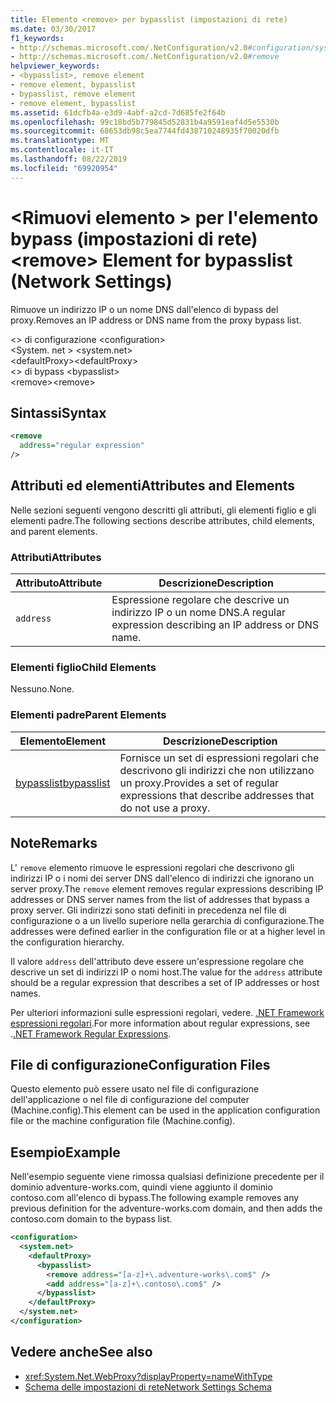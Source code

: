 ```yaml
---
title: Elemento <remove> per bypasslist (impostazioni di rete)
ms.date: 03/30/2017
f1_keywords:
- http://schemas.microsoft.com/.NetConfiguration/v2.0#configuration/system.net/defaultProxy/bypasslist/remove
- http://schemas.microsoft.com/.NetConfiguration/v2.0#remove
helpviewer_keywords:
- <bypasslist>, remove element
- remove element, bypasslist
- bypasslist, remove element
- remove element, bypasslist
ms.assetid: 61dcfb4a-e3d9-4abf-a2cd-7d685fe2f64b
ms.openlocfilehash: 99c18bd5b779845d52831b4a9591eaf4d5e5530b
ms.sourcegitcommit: 68653db98c5ea7744fd438710248935f70020dfb
ms.translationtype: MT
ms.contentlocale: it-IT
ms.lasthandoff: 08/22/2019
ms.locfileid: "69920954"
---
```

# <a name="remove-element-for-bypasslist-network-settings"></a><span data-ttu-id="34d37-102">\<Rimuovi elemento > per l'elemento bypass (impostazioni di rete)</span><span class="sxs-lookup"><span data-stu-id="34d37-102">\<remove> Element for bypasslist (Network Settings)</span></span>

<span data-ttu-id="34d37-103">Rimuove un indirizzo IP o un nome DNS dall'elenco di bypass del proxy.</span><span class="sxs-lookup"><span data-stu-id="34d37-103">Removes an IP address or DNS name from the proxy bypass list.</span></span>

<span data-ttu-id="34d37-104">\<> di configurazione </span><span class="sxs-lookup"><span data-stu-id="34d37-104">\<configuration></span></span>\
<span data-ttu-id="34d37-105">\<System. net > </span><span class="sxs-lookup"><span data-stu-id="34d37-105">\<system.net></span></span>\
<span data-ttu-id="34d37-106">\<defaultProxy></span><span class="sxs-lookup"><span data-stu-id="34d37-106">\<defaultProxy></span></span>\
<span data-ttu-id="34d37-107">\<> di bypass </span><span class="sxs-lookup"><span data-stu-id="34d37-107">\<bypasslist></span></span>\
<span data-ttu-id="34d37-108">\<remove></span><span class="sxs-lookup"><span data-stu-id="34d37-108">\<remove></span></span>

## <a name="syntax"></a><span data-ttu-id="34d37-109">Sintassi</span><span class="sxs-lookup"><span data-stu-id="34d37-109">Syntax</span></span>

```xml
<remove
  address="regular expression"
/>
```

## <a name="attributes-and-elements"></a><span data-ttu-id="34d37-110">Attributi ed elementi</span><span class="sxs-lookup"><span data-stu-id="34d37-110">Attributes and Elements</span></span>

<span data-ttu-id="34d37-111">Nelle sezioni seguenti vengono descritti gli attributi, gli elementi figlio e gli elementi padre.</span><span class="sxs-lookup"><span data-stu-id="34d37-111">The following sections describe attributes, child elements, and parent elements.</span></span>

### <a name="attributes"></a><span data-ttu-id="34d37-112">Attributi</span><span class="sxs-lookup"><span data-stu-id="34d37-112">Attributes</span></span>

|<span data-ttu-id="34d37-113">**Attributo**</span><span class="sxs-lookup"><span data-stu-id="34d37-113">**Attribute**</span></span>|<span data-ttu-id="34d37-114">**Descrizione**</span><span class="sxs-lookup"><span data-stu-id="34d37-114">**Description**</span></span>|
|-------------------|---------------------|
|`address`|<span data-ttu-id="34d37-115">Espressione regolare che descrive un indirizzo IP o un nome DNS.</span><span class="sxs-lookup"><span data-stu-id="34d37-115">A regular expression describing an IP address or DNS name.</span></span>|

### <a name="child-elements"></a><span data-ttu-id="34d37-116">Elementi figlio</span><span class="sxs-lookup"><span data-stu-id="34d37-116">Child Elements</span></span>

<span data-ttu-id="34d37-117">Nessuno.</span><span class="sxs-lookup"><span data-stu-id="34d37-117">None.</span></span>

### <a name="parent-elements"></a><span data-ttu-id="34d37-118">Elementi padre</span><span class="sxs-lookup"><span data-stu-id="34d37-118">Parent Elements</span></span>

|<span data-ttu-id="34d37-119">**Elemento**</span><span class="sxs-lookup"><span data-stu-id="34d37-119">**Element**</span></span>|<span data-ttu-id="34d37-120">**Descrizione**</span><span class="sxs-lookup"><span data-stu-id="34d37-120">**Description**</span></span>|
|-----------------|---------------------|
|[<span data-ttu-id="34d37-121">bypasslist</span><span class="sxs-lookup"><span data-stu-id="34d37-121">bypasslist</span></span>](bypasslist-element-network-settings.md)|<span data-ttu-id="34d37-122">Fornisce un set di espressioni regolari che descrivono gli indirizzi che non utilizzano un proxy.</span><span class="sxs-lookup"><span data-stu-id="34d37-122">Provides a set of regular expressions that describe addresses that do not use a proxy.</span></span>|

## <a name="remarks"></a><span data-ttu-id="34d37-123">Note</span><span class="sxs-lookup"><span data-stu-id="34d37-123">Remarks</span></span>

<span data-ttu-id="34d37-124">L' `remove` elemento rimuove le espressioni regolari che descrivono gli indirizzi IP o i nomi dei server DNS dall'elenco di indirizzi che ignorano un server proxy.</span><span class="sxs-lookup"><span data-stu-id="34d37-124">The `remove` element removes regular expressions describing IP addresses or DNS server names from the list of addresses that bypass a proxy server.</span></span> <span data-ttu-id="34d37-125">Gli indirizzi sono stati definiti in precedenza nel file di configurazione o a un livello superiore nella gerarchia di configurazione.</span><span class="sxs-lookup"><span data-stu-id="34d37-125">The addresses were defined earlier in the configuration file or at a higher level in the configuration hierarchy.</span></span>

<span data-ttu-id="34d37-126">Il valore `address` dell'attributo deve essere un'espressione regolare che descrive un set di indirizzi IP o nomi host.</span><span class="sxs-lookup"><span data-stu-id="34d37-126">The value for the `address` attribute should be a regular expression that describes a set of IP addresses or host names.</span></span>

<span data-ttu-id="34d37-127">Per ulteriori informazioni sulle espressioni regolari, vedere. [.NET Framework espressioni regolari](../../../../standard/base-types/regular-expressions.md).</span><span class="sxs-lookup"><span data-stu-id="34d37-127">For more information about regular expressions, see .[.NET Framework Regular Expressions](../../../../standard/base-types/regular-expressions.md).</span></span>

## <a name="configuration-files"></a><span data-ttu-id="34d37-128">File di configurazione</span><span class="sxs-lookup"><span data-stu-id="34d37-128">Configuration Files</span></span>

<span data-ttu-id="34d37-129">Questo elemento può essere usato nel file di configurazione dell'applicazione o nel file di configurazione del computer (Machine.config).</span><span class="sxs-lookup"><span data-stu-id="34d37-129">This element can be used in the application configuration file or the machine configuration file (Machine.config).</span></span>

## <a name="example"></a><span data-ttu-id="34d37-130">Esempio</span><span class="sxs-lookup"><span data-stu-id="34d37-130">Example</span></span>

<span data-ttu-id="34d37-131">Nell'esempio seguente viene rimossa qualsiasi definizione precedente per il dominio adventure-works.com, quindi viene aggiunto il dominio contoso.com all'elenco di bypass.</span><span class="sxs-lookup"><span data-stu-id="34d37-131">The following example removes any previous definition for the adventure-works.com domain, and then adds the contoso.com domain to the bypass list.</span></span>

```xml
<configuration>
  <system.net>
    <defaultProxy>
      <bypasslist>
        <remove address="[a-z]+\.adventure-works\.com$" />
        <add address="[a-z]+\.contoso\.com$" />
      </bypasslist>
    </defaultProxy>
  </system.net>
</configuration>
```

## <a name="see-also"></a><span data-ttu-id="34d37-132">Vedere anche</span><span class="sxs-lookup"><span data-stu-id="34d37-132">See also</span></span>

- <xref:System.Net.WebProxy?displayProperty=nameWithType>
- [<span data-ttu-id="34d37-133">Schema delle impostazioni di rete</span><span class="sxs-lookup"><span data-stu-id="34d37-133">Network Settings Schema</span></span>](index.md)
